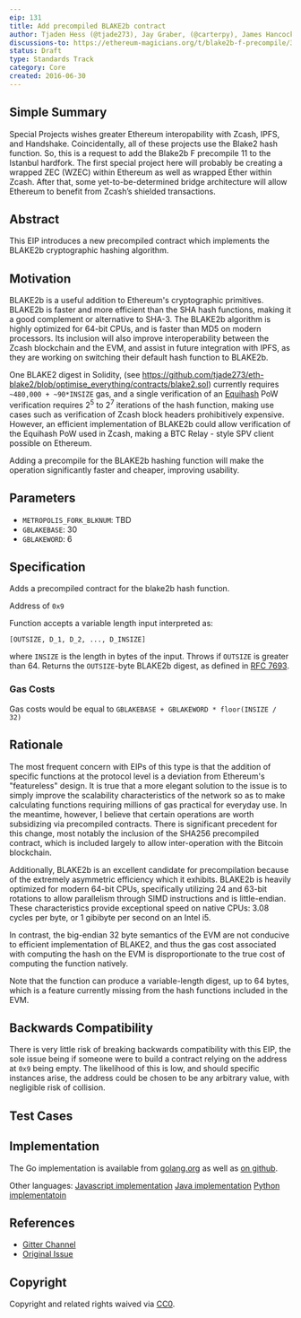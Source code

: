 ```yaml
---
eip: 131
title: Add precompiled BLAKE2b contract
author: Tjaden Hess (@tjade273), Jay Graber, (@carterpy), James Hancock (@madeoftin)
discussions-to: https://ethereum-magicians.org/t/blake2b-f-precompile/3157
status: Draft
type: Standards Track
category: Core
created: 2016-06-30
---
```


## Simple Summary
<!--"If you can't explain it simply, you don't understand it well enough." Provide a simplified and layman-accessible explanation of the EIP.-->
Special Projects wishes greater Ethereum interopability with Zcash, IPFS, and Handshake. Coincidentally, all of these projects use the Blake2 hash function. So, this is a request to add the Blake2b F precompile 11 to the Istanbul hardfork. The first special project here will probably be creating a wrapped ZEC (WZEC) within Ethereum as well as wrapped Ether within Zcash. After that, some yet-to-be-determined bridge architecture will allow Ethereum to benefit from Zcash’s shielded transactions.

## Abstract

This EIP introduces a new precompiled contract which implements the BLAKE2b cryptographic hashing algorithm.

## Motivation

BLAKE2b is a useful addition to Ethereum's cryptographic primitives. BLAKE2b is faster and more efficient than the SHA hash functions, making it a good complement or alternative to SHA-3. The BLAKE2b algorithm is highly optimized for 64-bit CPUs, and is faster than MD5 on modern processors. Its inclusion will also improve interoperability between the Zcash blockchain and the EVM, and assist in future integration with IPFS, as they are working on switching their default hash function to BLAKE2b.

One BLAKE2 digest in Solidity, (see https://github.com/tjade273/eth-blake2/blob/optimise_everything/contracts/blake2.sol) currently requires `~480,000 + ~90*INSIZE` gas, and a single verification of an [Equihash](https://www.cryptolux.org/images/b/b9/Equihash.pdf) PoW verification requires 2<sup>5</sup> to 2<sup>7</sup> iterations of the hash function, making use cases such as verification of Zcash block headers prohibitively expensive. However, an efficient implementation of BLAKE2b could allow verification of the Equihash PoW used in Zcash, making a BTC Relay - style SPV client possible on Ethereum.

Adding a precompile for the BLAKE2b hashing function will make the operation significantly faster and cheaper, improving usability.

## Parameters

* `METROPOLIS_FORK_BLKNUM`: TBD
* `GBLAKEBASE`: 30
* `GBLAKEWORD`: 6

## Specification

Adds a precompiled contract for the blake2b hash function.

Address of `0x9`

Function accepts a variable length input interpreted as:

    [OUTSIZE, D_1, D_2, ..., D_INSIZE]

where `INSIZE` is the length in bytes of the input. Throws if `OUTSIZE` is greater than 64. Returns the `OUTSIZE`-byte BLAKE2b digest, as defined in [RFC 7693](https://tools.ietf.org/html/rfc7693).

### Gas Costs

Gas costs would be equal to `GBLAKEBASE + GBLAKEWORD * floor(INSIZE / 32)`

## Rationale

The most frequent concern with EIPs of this type is that the addition of specific functions at the protocol level is a deviation from Ethereum's "featureless" design. It is true that a more elegant solution to the issue is to simply improve the scalability characteristics of the network so as to make calculating functions requiring millions of gas practical for everyday use. In the meantime, however, I believe that certain operations are worth subsidizing via precompiled contracts. There is significant precedent for this change, most notably the inclusion of the SHA256 precompiled contract, which is included largely to allow inter-operation with the Bitcoin blockchain.

Additionally, BLAKE2b is an excellent candidate for precompilation because of the extremely asymmetric efficiency which it exhibits. BLAKE2b is heavily optimized for modern 64-bit CPUs, specifically utilizing 24 and 63-bit rotations to allow parallelism through SIMD instructions and is little-endian. These characteristics provide exceptional speed on native CPUs: 3.08 cycles per byte, or 1 gibibyte per second on an Intel i5.

In contrast, the big-endian 32 byte semantics of the EVM are not conducive to efficient implementation of BLAKE2, and thus the gas cost associated with computing the hash on the EVM is disproportionate to the true cost of computing the function natively.

Note that the function can produce a variable-length digest, up to 64 bytes, which is a feature currently missing from the hash functions included in the EVM.

## Backwards Compatibility

There is very little risk of breaking backwards compatibility with this EIP, the sole issue being if someone were to build a contract relying on the address at `0x9` being empty. The likelihood of this is low, and should specific instances arise, the address could be chosen to be any arbitrary value, with negligible risk of collision.

## Test Cases


## Implementation

The Go implementation is available from [golang.org](https://golang.org/x/crypto/blake2b) as well as [on github](https://github.com/dchest/blake2b).

Other languages:
[Javascript implementation](https://github.com/dcposch/blakejs)
[Java implementation](https://github.com/alphazero/Blake2b)
[Python implementatoin](https://github.com/buggywhip/blake2_py)

## References

 * [Gitter Channel](https://gitter.im/EIPshepherding/eip-131)
 * [Original Issue](https://github.com/ethereum/EIPs/issues/152)


## Copyright
Copyright and related rights waived via [CC0](https://creativecommons.org/publicdomain/zero/1.0/).
